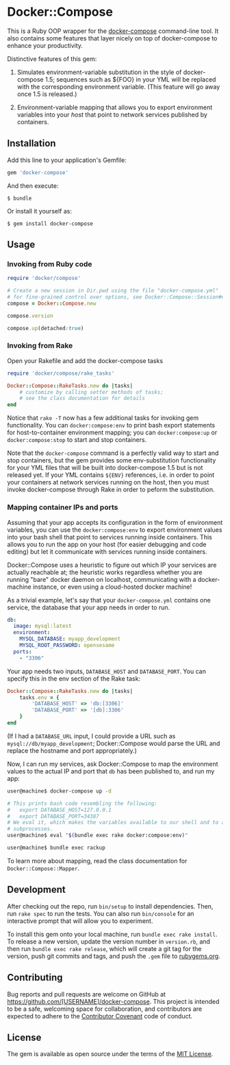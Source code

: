 # Docker::Compose

This is a Ruby OOP wrapper for the [docker-compose](https://github.com/docker/compose)
command-line tool. It also contains some features that layer nicely on top of
docker-compose to enhance your productivity.

Distinctive features of this gem:

1) Simulates environment-variable substitution in the style of docker-compose
   1.5; sequences such as ${FOO} in your YML will be replaced with the
   corresponding environment variable. (This feature will go away once 1.5
   is released.)

2) Environment-variable mapping that allows you to export environment variables
   into your _host_ that point to network services published by containers.


## Installation

Add this line to your application's Gemfile:

```ruby
gem 'docker-compose'
```

And then execute:

    $ bundle

Or install it yourself as:

    $ gem install docker-compose

## Usage

### Invoking from Ruby code

```ruby
require 'docker/compose'

# Create a new session in Dir.pwd using the file "docker-compose.yml"
# for fine-grained control over options, see Docker::Compose::Session#new
compose = Docker::Compose.new

compose.version

compose.up(detached:true)
```

### Invoking from Rake

Open your Rakefile and add the docker-compose tasks

```ruby
require 'docker/compose/rake_tasks'

Docker::Compose::RakeTasks.new do |tasks|
    # customize by calling setter methods of tasks;
    # see the class documentation for details
end

```

Notice that `rake -T` now has a few additional tasks for invoking gem
functionality. You can `docker:compose:env` to print bash export statements
for host-to-container environment mapping; you can `docker:compose:up` or
`docker:compose:stop` to start and stop containers.

Note that the `docker-compose` command is a perfectly valid way to start
and stop containers, but the gem provides some env-substitution functionality
for your YML files that will be built into docker-compose 1.5 but is not
released yet. If your YML contains `${ENV}` references, i.e. in order to
point your containers at network services running on the host, then you must
invoke docker-compose through Rake in order to peform the substitution.

### Mapping container IPs and ports

Assuming that your app accepts its configuration in the form of environment
variables, you can use the `docker:compose:env` to export environment values
into your bash shell that point to services running inside containers. This
allows you to run the app on your host (for easier debugging and code editing)
but let it communicate with services running inside containers.

Docker::Compose uses a heuristic to figure out which IP your services
are actually reachable at; the heuristic works regardless whether you are
running "bare" docker daemon on localhost, communicating with a docker-machine
instance, or even using a cloud-hosted docker machine!

As a trivial example, let's say that your `docker-compose.yml` contains one
service, the database that your app needs in order to run.

```yaml
db:
  image: mysql:latest
  environment:
    MYSQL_DATABASE: myapp_development
    MYSQL_ROOT_PASSWORD: opensesame
  ports:
    - "3306"

```

Your app needs two inputs, `DATABASE_HOST` and `DATABASE_PORT`. You can specify
this in the env section of the Rake task:

```ruby
Docker::Compose::RakeTasks.new do |tasks|
    tasks.env = {
        'DATABASE_HOST' => 'db:[3306]'
        'DATABASE_PORT' => '[db]:3306'
    }
end
```

(If I had a `DATABASE_URL` input, I could provide a URL such as
`mysql://db/myapp_development`; Docker::Compose would parse the URL and replace
the hostname and port appropriately.)

Now, I can run my services, ask Docker::Compose to map the environment values
to the actual IP and port that `db` has been published to, and run my app:

```bash
user@machine$ docker-compose up -d

# This prints bash code resembling the following:
#   export DATABASE_HOST=127.0.0.1
#   export DATABASE_PORT=34387
# We eval it, which makes the variables available to our shell and to all
# subprocesses.
user@machine$ eval "$(bundle exec rake docker:compose:env)"

user@machine$ bundle exec rackup
```

To learn more about mapping, read the class documentation for
`Docker::Compose::Mapper`.

## Development

After checking out the repo, run `bin/setup` to install dependencies. Then, run `rake spec` to run the tests. You can also run `bin/console` for an interactive prompt that will allow you to experiment.

To install this gem onto your local machine, run `bundle exec rake install`. To release a new version, update the version number in `version.rb`, and then run `bundle exec rake release`, which will create a git tag for the version, push git commits and tags, and push the `.gem` file to [rubygems.org](https://rubygems.org).

## Contributing

Bug reports and pull requests are welcome on GitHub at https://github.com/[USERNAME]/docker-compose. This project is intended to be a safe, welcoming space for collaboration, and contributors are expected to adhere to the [Contributor Covenant](contributor-covenant.org) code of conduct.


## License

The gem is available as open source under the terms of the [MIT License](http://opensource.org/licenses/MIT).

